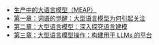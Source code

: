 +   [生产中的大语言模型（MEAP）](README.md)
+   [第一章：词语的觉醒：大型语言模型为何引起关注](llm-prod_1.md)
+   [第二章：大型语言模型：深入探究语言建模](llm-prod_2.md)
+   [第三章：大型语言模型操作：构建用于 LLMs 的平台](llm-prod_3.md)